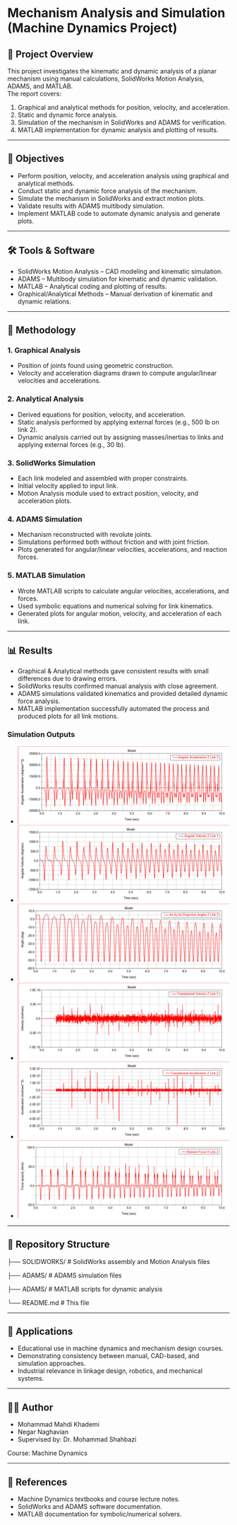 # Mechanism Analysis and Simulation (Machine Dynamics Project)  

## 📌 Project Overview  
This project investigates the kinematic and dynamic analysis of a planar mechanism using manual calculations, SolidWorks Motion Analysis, ADAMS, and MATLAB.  
The report covers:  
1. Graphical and analytical methods for position, velocity, and acceleration.  
2. Static and dynamic force analysis.  
3. Simulation of the mechanism in SolidWorks and ADAMS for verification.  
4. MATLAB implementation for dynamic analysis and plotting of results.  

---

## 🎯 Objectives  
- Perform position, velocity, and acceleration analysis using graphical and analytical methods.  
- Conduct static and dynamic force analysis of the mechanism.  
- Simulate the mechanism in SolidWorks and extract motion plots.  
- Validate results with ADAMS multibody simulation.  
- Implement MATLAB code to automate dynamic analysis and generate plots.  

---

## 🛠 Tools & Software  
- SolidWorks Motion Analysis – CAD modeling and kinematic simulation.  
- ADAMS – Multibody simulation for kinematic and dynamic validation.  
- MATLAB – Analytical coding and plotting of results.  
- Graphical/Analytical Methods – Manual derivation of kinematic and dynamic relations.  

---

## 📐 Methodology  

### 1. Graphical Analysis  
- Position of joints found using geometric construction.  
- Velocity and acceleration diagrams drawn to compute angular/linear velocities and accelerations.  

### 2. Analytical Analysis  
- Derived equations for position, velocity, and acceleration.  
- Static analysis performed by applying external forces (e.g., 500 lb on link 2).  
- Dynamic analysis carried out by assigning masses/inertias to links and applying external forces (e.g., 30 lb).  

### 3. SolidWorks Simulation  
- Each link modeled and assembled with proper constraints.  
- Initial velocity applied to input link.  
- Motion Analysis module used to extract position, velocity, and acceleration plots.  

### 4. ADAMS Simulation  
- Mechanism reconstructed with revolute joints.  
- Simulations performed both without friction and with joint friction.  
- Plots generated for angular/linear velocities, accelerations, and reaction forces.  

### 5. MATLAB Simulation  
- Wrote MATLAB scripts to calculate angular velocities, accelerations, and forces.  
- Used symbolic equations and numerical solving for link kinematics.  
- Generated plots for angular motion, velocity, and acceleration of each link.  

---

## 📊 Results  
- Graphical & Analytical methods gave consistent results with small differences due to drawing errors.  
- SolidWorks results confirmed manual analysis with close agreement.  
- ADAMS simulations validated kinematics and provided detailed dynamic force analysis.  
- MATLAB implementation successfully automated the process and produced plots for all link motions.  

### Simulation Outputs  
- ![Angular Displacement of Links](ADAMS/Plots/Link%202/Angular%20Acceleration%20Z%20Link%202.jpg)  
- ![Angular Velocity of Links](ADAMS/Plots/Link%202/Angular%20Velocity%20Z%20Link%202.jpg)  
- ![Angular Acceleration of Links](ADAMS/Plots/Link%202/Ax%20Ay%20Az%20Projection%20Angles%20Z%20Link%202.jpg)  
- ![Linear Velocity of Joints](ADAMS/Plots/Link%202/Translational%20Velocity%20Z%20Link%202.jpg)  
- ![Linear Acceleration of Joints](ADAMS/Plots/Link%202/Translational%20Acceleration%20Z%20Link%202.jpg)  
- ![ADAMS Force Analysis](ADAMS/Plots/Link%202/Element%20Force%20X%20Link%202.jpg)  

---

## 📂 Repository Structure

├── SOLIDWORKS/ # SolidWorks assembly and Motion Analysis files

├── ADAMS/ # ADAMS simulation files

├── ADAMS/ # MATLAB scripts for dynamic analysis

└── README.md # This file


---

## 🔬 Applications  
- Educational use in machine dynamics and mechanism design courses.  
- Demonstrating consistency between manual, CAD-based, and simulation approaches.  
- Industrial relevance in linkage design, robotics, and mechanical systems.  

---

## 👨‍🎓 Author  

- Mohammad Mahdi Khademi
- Negar Naghavian
- Supervised by: Dr. Mohammad Shahbazi  

Course: Machine Dynamics 

---

## 📖 References  
- Machine Dynamics textbooks and course lecture notes.  
- SolidWorks and ADAMS software documentation.  
- MATLAB documentation for symbolic/numerical solvers.
